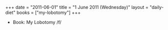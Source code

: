 +++
date = "2011-06-01"
title = "1 June 2011 (Wednesday)"
layout = "daily-diet"
books = ["my-lobotomy"]
+++


* Book: My Lobotomy /f/
